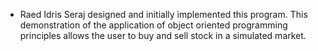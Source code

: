 * Raed Idris Seraj designed and initially implemented this program.
This demonstration of the application of object oriented programming principles allows the user to buy and sell stock in a simulated market.
